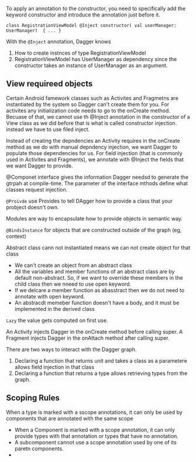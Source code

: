 To apply an annotation to the constructor, you need to specifically add the keyword constructor and introduce the annotation just before it. 
```
class RegistrationViewModel @Inject constructor( val userManager: UserManager)  { ... }
```

With the `@Inject` annotation, Dagger knows
1. How to create instnces of type RegistrationViewModel
2. RegistrationViewModel has UserManager as dependency since the constructor takes an instance of UserManager as an argument. 


## View requireed objects
Certain Android famework classes such as Activites and Fragmetns are instantiated by the system so Dagger can't create them for you. For activites any initialization code needs to go to the onCreate method. Becuase of that, we cannot use th @Inject annotation in the constructor of a View class as we did before that is what is called constructor injection. instead we have to use filed inject. 

Instead of creating the depndencies an Activity requires in the onCreate method as we do with manual depndency injection, we want Dagger to populate those dependencies for us. For field injection (that is commonly used in Activites and Fragments), we annotate with @Inject the fields that we want Dagger to provide. 

@Componet interface gives the information Dagger needsd to generate the gtrpah at compile-time. The parameter of the interface mthods define what classes request injection. 


`@Proivde` use Provides to tell DAgger how to provide a class that your probject doesn't own.

Modules are way to encapsulate how to provide objects in semantic way.

`@BindsInstance` for objects that are constructed outside of the graph (eg, context)


Abstract class cann not instantiated means we can not create object for that class
- We can't create an object from an abstract class
- All the variables and member functions of an abstract class are by default non-abstract. So, if we want to override these members in the child class then we nneed to use open keyword.
- If we delcare a member function as abasstract then we do not need to annotate with open keyword.
- An abstracdt memeber function doesn't have a body, and it must be implemented in the derived class

`Lazy` the value gets computed on first use. 


An Activity injects Dagger in the onCreate method before calling super. 
A Fragment injects Dagger in the onAttach method after calling super. 

There are two ways to interact with the Dagger graph. 
1. Declaring a function that returns unit and  takes a class as a parametere allows field injection in that class
2. Declaring a function that returns a type allows retrieving types from the graph. 

## Scoping Rules
When a type is marked with a sscope annotations, it can only be used by components that are annotated with the same scope
- When a Component is marked with a scope annotation, it can only provide types with that annotation or types that have no annotation. 
- A subcomponent cannot use a scope annotation used by one of its paretn components. 
- 
